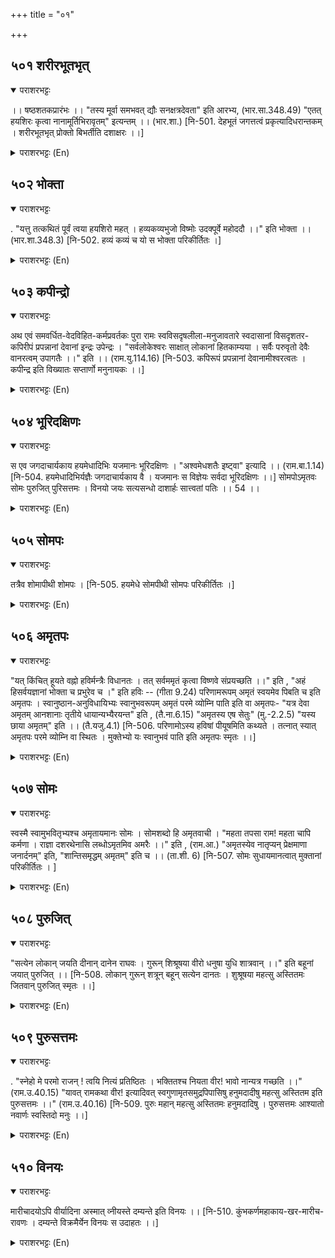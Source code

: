 +++
title = "०१"

+++

## ५०१  शरीरभूतभृत्
<details open><summary>पराशरभट्टः</summary>

।। षष्ठशतकप्रारंभः ।। "तस्य मूर्वा समभवत् द्यौः सनक्षत्रदेवता" इति आरभ्य, (भार.सा.348.49) "एतत् हयशिरः कृत्वा नानामूर्तिभिरावृतम्" इत्यन्तम् ।। (भार.शा.) [नि-501. देहभूतं जगत्तत्वं प्रकृत्यादिधरान्तकम् । शरीरभूतभृत् प्रोक्तो बिभर्तीति दशाक्षरः ।।]
</details>

<details><summary>पराशरभट्टः (En)</summary>

The bearer of the Tattvas as his bodies. भगवान् is शरीर भूतभृत् , because He supports all the तत्वा-s (or Reals) which are (twenty-four in number) all of which are His bodies. "That is His head." "His head was the Sky along with the stars and the deities." Beginning from this श्लोक the whole passage may be studied, the last श्लोक of which is as follows: "His head was the Sky along with the stars and the deities." Beginning from this श्लोक the whole passage may be studied, the last slओka of which is as follows: "Assuming the head of a horse and surrounded by diverse forms."
</details>

## ५०२  भोक्ता
<details open><summary>पराशरभट्टः</summary>

. "यत्तु तत्कथितं पूर्वं त्वया हयशिरो महत् । हव्यकव्यभुजो विष्मोः उदक्पूर्वे महोददौ ।।" इति भोक्ता ।। (भार.शा.348.3) [नि-502. हव्यं कव्यं च यो स भोक्ता परिकीर्तितः ।]
</details>

<details><summary>पराशरभट्टः (En)</summary>

The Enjoyer. "The great face of the horse that was described by you before pertains to विष्णु Who consumes the Havya and कव्य and Who is in the North-east Ocean." He is भोक्ता. (हव्यन् oblation or offering to the gods. काव्यन् oblation of food to deceased ancestors).
</details>

## ५०३  कपीन्द्रो
<details open><summary>पराशरभट्टः</summary>

अथ एवं समवर्धित-वेदविहित-कर्मप्रवर्तकः पुरा रामः स्वविसदृषलीला-मनुजावतारे स्वदासानां विसदृशतर-कपिरीपं प्रपन्नानां देवानां इन्द्रः उपेन्द्रः । "सर्वलोकेश्वरः साक्षात् लोकानां हितकाम्यया । सर्वैः परुवृतो देवैः वानरत्वम् उपागतैः ।।" इति ।। (राम.यु.114.16) [नि-503. कपिरूपं प्रपन्नानां देवानामीश्वरत्वतः । कपीन्द्र इति विख्यातः सप्तार्णो मनुनायकः ।।]
</details>

<details><summary>पराशरभट्टः (En)</summary>

The Lord of the monkeys. Then in times of yore भगवान् came as राम to promote the performance of sacrificial acts laid down in the वेदा-s which were rescued and taught by Him before (as हयग्रीव ). When He incarnated Himself as राम playfully assuming a human body which was entirely different from His own essential nature. He was the Indra for the gods who were his servitors and who had assumed the forms of monkays which were different in a greater degree to their nature. So Bhagavँn is called कपीन्द्र . "Desirous of doing good to the people. The Lord of the Universe Himself came as राम and He was surrounded and waited upon by gods who had taken the forms of monkeys."
</details>

## ५०४  भूरिदक्षिणः
<details open><summary>पराशरभट्टः</summary>

स एव जगदाचार्यकाय हयमेधादिभिः यजमानः भूरिदक्षिणः । "अश्वमेधशतैः इष्ट्वा" इत्यादि ।। (राम.बा.1.14) [नि-504. हयमेधादिभिर्यज्ञैः जगदाचार्यकाय वै । यजमानः स विज्ञेयः सर्वदा भूरिदक्षिणः ।।] सोमपोऽमृतवः सोमः पुरुजित् पुरिसत्तमः । विनयो जयः सत्यसन्धो दाशार्हः सात्त्वतां पतिः ।। 54 ।।
</details>

<details><summary>पराशरभट्टः (En)</summary>

The giver of liberal remunerations. In order to instruct the world by example He himself as master conducted many sacrifices such as Asvamedha and others in which gifts were liberally given. In order to instruct the world by example He himself as the master conducted many sacrifices such as अश्वमेध and others in which gifts were liberally given. So He is भूरिदक्षिणः . "After having performed hundreds of horse-sacrifices&.. ( राम would return to the world of Para Brahman)."
</details>

## ५०५  सोमपः
<details open><summary>पराशरभट्टः</summary>

तत्रैव शोमापीथी शोमपः । [नि-505. हयमेधे सोमपीथी सोमपः परिकीर्तितः ।]
</details>

<details><summary>पराशरभट्टः (En)</summary>

The drinker of the Soma (juice). In those sacrifices, श्री राम drank the juice of the सोम plant. ( सोम Name of a plant the most important ingredient in ancient sacrificial offerings.)
</details>

## ५०६  अमृतपः
<details open><summary>पराशरभट्टः</summary>

"यत् किंचित् हूयते वह्नो हविर्मन्त्रैः विधानतः । तत् सर्वममृतं कृत्वा विष्णवे संप्रयच्छति ।।" इति , "अहं हिसर्वयज्ञानां भोक्ता च प्रभुरेव च ।" इति हविः -- (गीता 9.24) परिणामरूपम् अमृतं स्वयमेव पिबति च इति अमृतपः । स्वानुष्ठान-अनुविधायिभ्यः स्वानुभवरूपम् अमृतं परमे व्योम्नि पाति इति वा अमृतपः- "यत्र देवा अमृतम् आनशानाः तृतीये धायान्यभ्यैरयन्त" इति , (तै.ना.6.15) "अमृतस्य एष सेतुः" (मु.-2.2.5) "यस्य छाया अमृतम्" इति ।। (तै.यजु.4.1) [नि-506. परिणामोऽस्य हविषां पीयूषमिति कथ्यते । तत्नात् स्यात् अमृतपः परमे व्योम्नि वा स्थितः । मुक्तेभ्यो यः स्वानुभवं पाति इति अमृतपः स्मृतः ।।]
</details>

<details><summary>पराशरभट्टः (En)</summary>

The drinker of Ambrosia. "Whatever oblation is offered in sacrifices as prescribed in the वेदा-s along with the recitation of the मन्त्रs, the god of fire transforms it into Ambrosia and gives in to विष्णु .". "Indeed I am the enjoyer in all sacrifices and also the master (who bestows the fruits thereof)." भगवान् is Amrutha-pah since He drinks the Nectar into which shape the sacrificial offering has been transformed. Or Amritha-pah can be interpreted as the Protector of Amritha. भगवान् Himself is the Amrutha and He protects it for the enjoyment in the Transcendental World for those who follow the path shown by Him in the discharge of daily duties. (Here the enjoyment of भगवान् is taken as Nectar). "In the third world where the देवाs drink the nectar and shine." "He is the bridge for the Amrutha." (i.e. the procurer of nectar). "Whose shadow is Ambrosia."
</details>

## ५०७  सोमः
<details open><summary>पराशरभट्टः</summary>

स्वस्मै स्वामुभवितृभ्यश्च अमृतायमानः सोमः । सोमशब्दो हि अमृतवाची । "महता तपसा राम! महता चापि कर्मणा । राज्ञा दशरथेनासि लब्धोऽमृतमिव अमरैः ।।" इति , (राम.आ.) "अमृतस्येव नातृप्यन् प्रेक्षमाणा जनार्दनम्" इति, "शान्तिसमृद्धम् अमृतम्" इति च ।। (ता.शी. 6) [नि-507. सोमः सुधायमानत्वात् मुक्तानां परिकीर्तितः । ]
</details>

<details><summary>पराशरभट्टः (En)</summary>

The nectar. 'He is सोम , because He is sweet like nectar not only to Himself, but also to those who enjoy Him. The word 'सोम ' signifies nectar. "In the Heavens, the third world from this Earth, there was सोम (nectar)." "He is indeed like Ambrosia." "राम ! By great austerities and by highly virtuous acts. Thou hast been obtained by King Dasarattha like the nectar by the gods." "Those who saw जनार्दन did not become satiate on seeing Him like those who taste the nectar." "(Brahman is) replete with tranquility and immortal (Amrutha)".
</details>

## ५०८  पुरुजित्
<details open><summary>पराशरभट्टः</summary>

"सत्येन लोकान् जयति दीनान् दानेन राघवः । गुरून् शिश्रूषया वीरो धनुषा युधि शात्रवान् ।।" इति बहूनां जयात् पुरुजित् ।। [नि-508. लोकान् गुरून् शत्रून् बहून् सत्येन दानतः । शुश्रूषया महत्सु अस्तितमः जितवान् पुरुजित् स्मृतः ।।]
</details>

<details><summary>पराशरभट्टः (En)</summary>

The Conqueror of many. He is Purujith since He conquers all (as stated by वाल्मीकि ) "राम conquers people by truthfulness, the poort by gifts, the elders by service, and being a warrior He conquers His enemies with the bow."
</details>

## ५०९  पुरुसत्तमः
<details open><summary>पराशरभट्टः</summary>

. "स्नेहो मे परमो राजन् ! त्वयि नित्यं प्रतिष्ठितः । भक्तितश्च नियता वीर! भावो नान्यत्र गच्छति ।।" (राम.उ.40.15) "यावत् रामकथा वीर! इत्यादिवत् स्वगुणामृतसमुद्रपिपासिषु हनुमदादीषु महत्सु अस्तितम इति पुरुसत्तमः ।।" (राम.उ.40.16) [नि-509. पुरुः महान् महत्सु अस्तितमः हनुमदादिषु । पुरुसत्तमः आश्यातो नवार्णः स्वस्तिदो मनुः ।।]
</details>

<details><summary>पराशरभट्टः (En)</summary>

He who remains with the great. भगवान् is पुरुसत्तमः , because He ever remains with great devotees like हनुमान् and others who are always desirous of drinking the ocean of His nectar-like qualities Vide : "O King (राम )! My love for Thee is very great and it is firmly planted in Thee. O Warrior! My devotion to Thee is even more steady. I cannot think of going anywhere else (leaving this world where Thou hast enslaved me)." (हनुमान् ) "O Warrior! As long as the story of राम stands in this world".
</details>

## ५१०  विनयः
<details open><summary>पराशरभट्टः</summary>

मारीचादयोऽपि वीर्यादिना अस्मात् व्नीयस्ते दम्यन्ते इति विनयः ।। [नि-510. कुंभकर्णमहाकाय-खर-मारीच-रावणः । दम्यन्ते विक्रमैर्येन विनयः स उदाहतः ।।]
</details>

<details><summary>पराशरभट्टः (En)</summary>

The subduer. Even मारीच and others are being subdued by राम by His qualities such as valour etc. So He is Vinaya.
</details>
